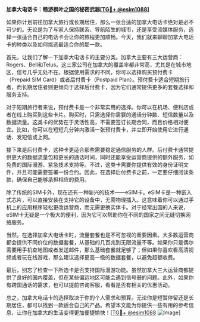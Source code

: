 **加拿大电话卡：畅游枫叶之国的秘密武器[[TG💪+ @esim1088](https://t.me/s/esim1088)]**

如果你计划前往加拿大旅行或长期居住，那么一张合适的加拿大电话卡绝对是必不可少的。无论是为了与家人保持联系、导航陌生的城市，还是享受流媒体服务，选择一张适合自己的电话卡会让你的旅程更加顺畅。今天，我们就来聊聊加拿大电话卡的种类以及如何挑选最适合你的那一款。

首先，让我们了解一下加拿大电话卡的主要分类。加拿大主要有三大运营商：Rogers、Bell和Telus。这三家公司在加拿大的覆盖率都非常高，尤其是在城市地区，信号几乎无处不在。根据使用需求的不同，你可以选择购买预付费卡（Prepaid SIM Card）或者后付费卡（Postpaid Plan）。预付费卡适合短期旅行者，而长期居住者则更倾向于选择后付费卡，因为它们通常提供更多的套餐选择和服务支持。

对于短期旅行者来说，预付费卡是一个非常实用的选择。你可以在机场、便利店或者在线上购买到这些卡片。购买时，只需选择你需要的通话分钟数、短信数量以及数据流量。这类卡的优势在于灵活性高，不需要签订长期合同，而且价格相对便宜。比如，你可以在短短几分钟内激活一张预付费卡，并立即开始使用它进行通话、发短信或上网。

接下来是后付费卡，这种卡更适合那些需要稳定通信服务的人群。后付费卡通常提供更大的数据流量包和更长的通话时间，同时还能享受运营商提供的额外服务，如免费的国际漫游、紧急技术支持等。不过，这类卡需要你提供有效的身份证明文件，并且可能需要签署一份合约。因此，在选择后付费卡之前，一定要仔细阅读条款，确保自己能够承担相应的费用。

除了传统的SIM卡外，现在还有一种新兴的技术——eSIM卡。eSIM卡是一种嵌入式芯片，可以直接安装在支持它的设备中，无需物理插入。这意味着你可以通过手机上的应用程序轻松更改运营商，而无需更换实体卡。对于经常出国的人来说，eSIM卡无疑是一个极大的便利，因为它可以帮助你在不同的国家之间无缝切换网络服务。

当然，在选择加拿大电话卡时，流量套餐也是不可忽视的重要因素。大多数运营商都会提供不同价位的数据套餐，从基础的几百兆到无限流量不等。如果你只是偶尔需要用手机查地图或者发送邮件，那么基础套餐就足够了；但如果你喜欢看高清视频或者玩在线游戏，那么建议选择更高一级的数据套餐，以避免超额收费。

最后，别忘了检查一下所选卡是否支持国际漫游功能。虽然加拿大三大运营商都提供了良好的国内覆盖，但在某些偏远地区可能会遇到信号弱的问题。此外，如果你有跨国通话的需求，也可以提前咨询客服，看看是否有相关的优惠活动。

总之，加拿大电话卡的选择取决于你的个人需求和预算。无论你是短暂停留还是长期居住，都可以找到一款适合自己的产品。希望本文能为你提供一些有用的参考信息，让你在加拿大的生活变得更加便捷愉快！[[TG💪+ @esim1088](https://t.me/s/esim1088) ![Image](https://i.postimg.cc/4NQfJmqS/Snipaste-2025-05-13-00-14-12.png)]